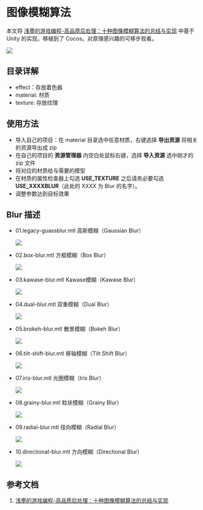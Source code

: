 # 图像模糊算法

本文将 [浅墨的游戏编程-高品质后处理：十种图像模糊算法的总结与实现](https://zhuanlan.zhihu.com/p/125744132) 中基于 Unity 的实现，移植到了 Cocos。对原理感兴趣的可移步观看。

![](snapshot/overview.png)

## 目录详解

- effect：存放着色器
- material: 材质
- texture: 存放纹理

## 使用方法

- 导入自己的项目：在 material 目录选中任意材质，右键选择 **导出资源** 将相关的资源导出成 zip  
- 在自己的项目的 **资源管理器** 内空白处鼠标右键，选择 **导入资源** 选中刚才的 zip 文件
- 将对应的材质给与需要的模型
- 在材质的属性检查器上勾选 **USE_TEXTURE** 之后请务必要勾选 **USE_XXXXBLUR**（此处的 XXXX 为 Blur 的名字）。
- 调整参数达到目标效果

## Blur 描述

- 01.legacy-guassblur.mtl 高斯模糊（Gaussian Blur）

    ![](snapshot/01.gif)

- 02.box-blur.mtl 方框模糊（Box Blur）

    ![](snapshot/02.gif)

- 03.kawase-blur.mtl Kawase模糊（Kawase Blur）

    ![](snapshot/03.png)

- 04.dual-blur.mtl 双重模糊（Dual Blur）

    ![](snapshot/04.png)

- 05.brokeh-blur.mtl 散景模糊（Bokeh Blur）

    ![](snapshot/05.gif)

- 06.tilt-shift-blur.mtl 移轴模糊（Tilt Shift Blur）

    ![](snapshot/06.gif)

- 07.iris-blur.mtl 光圈模糊（Iris Blur）

    ![](snapshot/07.gif)

- 08.grainy-blur.mtl 粒状模糊（Grainy Blur）

    ![](snapshot/08.gif)

- 09.radial-blur.mtl 径向模糊（Radial Blur）

    ![](snapshot/09.gif)

- 10.directional-blur.mtl 方向模糊（Directional Blur）

    ![](snapshot/10.gif)

## 参考文档

1. [浅墨的游戏编程-高品质后处理：十种图像模糊算法的总结与实现](https://zhuanlan.zhihu.com/p/125744132)
